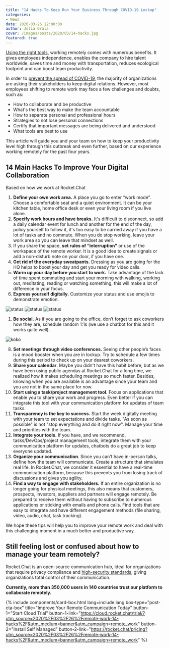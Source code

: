 ```yaml
---
title: "14 Hacks To Keep Run Your Business Through COVID-19 Lockup"
categories:
- News
date: 2020-03-26 12:00:00
author: Júlia Grala
cover: /images/posts/2020/03/14-hacks.jpg
featured: true
---
```




[Using the right tools](https://rocket.chat/2020/03/26/remote-work-tools/), working remotely comes with numerous benefits. It gives employees independence, enables the company to hire talent worldwide, saves time and money with transportation, reduces ecological footprint and can boost team productivity.

In order to [prevent the spread of COVID-19](https://rocket.chat/2020/03/17/covid-message/), the majority of organizations are asking their stakeholders to keep digital relations. However, most employees shifting to remote work may face a few challenges and doubts, such as:

- How to collaborate and be productive
- What's the best way to make the team accountable
- How to separate personal and professional hours
- Strategies to not lose personal connections
- Certify that important messages are being delivered and understood
- What tools are best to use

This article will guide you and your team on how to keep your productivity level high through this outbreak and even further, based on our experience working remotely for the past four years.

## 14 Main Hacks To Improve Your Digital Collaboration
Based on how we work at Rocket.Chat

1. **Define your own work area.** A place you go to enter “work mode”. Choose a comfortable seat and a quiet environment. It can be your kitchen table, home office desk or even your living room if you live alone.
2. **Specify work hours and have breaks.** It's difficult to disconnect, so add a daily calendar event for lunch and another for the end of the day, policy yourself to follow it, it's too easy to be carried away if you have a lot of tasks and no commute. When you do stop working, leave your work area so you can leave that mindset as well.
3. If you share the space, **set rules of “interruption”** or use of the workspace of the remote worker. It is a good idea to create signals or add a non-disturb note on your door, if you have one.
4. **Get rid of the everyday sweatpants.** Dressing as you are going for the HQ helps to boost your day and get you ready for video calls.
5. **Warm up your day before you start to work.** Take advantage of the lack of time spent commuting and start your morning with walking, working out, meditating, reading or watching something, this will make a lot of difference in your focus.
6. **Express yourself digitally.** Customize your status and use emojis to demonstrate emotion.

<img alt="status" src="{{'/images/posts/2020/03/status1.png' | relative_url}}">
<img alt="status" src="{{'/images/posts/2020/03/status2.png' | relative_url}}">
<img alt="status" src="{{'/images/posts/2020/03/status3.png' | relative_url}}">

1. **Be social.** As if you are going to the office, don’t forget to ask coworkers how they are, schedule random 1:1s (we use a chatbot for this and it works quite well).

<img alt="koko" src="{{'/images/posts/2020/03/koko.png' | relative_url}}">

8. **Set meetings through video conferences.** Seeing other people’s faces is a mood booster when you are in lockup. Try to schedule a few times during this period to check up on your dearest coworkers.
9. **Share your calendar**. Maybe you didn't have this habit before, but as we have been using public agendas at Rocket.Chat for a long time, we realized how it makes scheduling meetings so much faster. Besides, knowing when you are available is an advantage since your team and you are not in the same place for now.
10. **Start using a task/project management tool.** Focus on applications that enable you to share your work and progress. Even better if you can integrate this tool with your communication platform for updates of team tasks.
11. **Transparency is the key to success.** Start the week digitally meeting with your team to set expectations and divide tasks. "As soon as possible" is not "stop everything and do it right now". Manage your time and priorities with the team.
12. **Integrate your tools.** If you have, and we recommend, tasks/DevOps/project management tools, integrate them with your communication platform for updates, chatbots do a great job to keep everyone updated.
13. **Organize your communication**. Since you can’t have in-person talks, define how the team will communicate. Create a structure that simulates real life. In Rocket.Chat, we consider it essential to have a real-time communication platform, because this prevents you from losing track of discussions and gives you agility.
14. **Find a way to engage with stakeholders.** If an entire organization is no longer going for physical meetings, this also means that customers, prospects, investors, suppliers and partners will engage remotely. Be prepared to receive them without having to subscribe to numerous applications or sticking with emails and phone calls. Find tools that are easy to integrate and have different engagement methods (file sharing, video, audio, chat, task tracking).

We hope these tips will help you to improve your remote work and deal with this challenging moment in a much better and productive way.

## Still feeling lost or confused about how to manage your team remotely?

Rocket.Chat is an open-source communication hub, ideal for organizations that require privacy compliance and [high-security standards](https://rocket.chat/security), giving organizations total control of their communication.

**Currently, more than 350,000 users in 140 countries trust our platform to collaborate remotely.**

{% include components/card-box.html lang=include.lang box-type="post-cta-box" title="Improve Your Remote Communication Today" button-1="Start Cloud Trial" button-1-link="https://cloud.rocket.chat/trial/?utm_source=2020%2F03%2F26%2Fremote-work-14-hacks%2F&utm_medium=banner&utm_campaign=remote_work" button-2="Install Self Managed" button-2-link="https://rocket.chat/pricing?utm_source=2020%2F03%2F26%2Fremote-work-14-hacks%2F&utm_medium=banner&utm_campaign=remote_work" %}